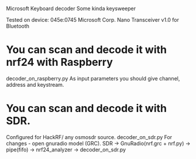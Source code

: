 Microsoft Keyboard decoder
Some kinda keysweeper

Tested on device:
045e:0745 Microsoft Corp. Nano Transceiver v1.0 for Bluetooth


# You can scan and decode it with nrf24 with Raspberry
decoder_on_raspberry.py
As input parameters you should give channel, address and keystream.


# You can scan and decode it with SDR. 
Configured for HackRF/ any osmosdr source.
decoder_on_sdr.py
For changes - open gnuradio model (GRC).
SDR -> GnuRadio(nrf.grc + nrf.py) -> pipe(fifo) -> nrf24_analyzer -> decoder_on_sdr.py
